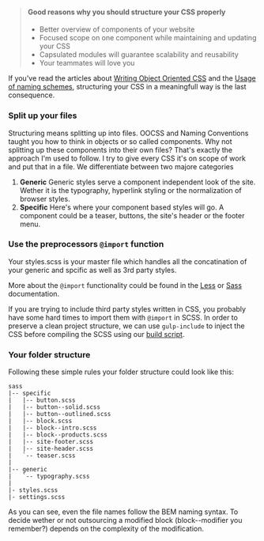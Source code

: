 > #### Good reasons why you should structure your CSS properly
> * Better overview of components of your website
> * Focused scope on one component while maintaining and updating your CSS
> * Capsulated modules will guarantee scalability and reusability
> * Your teammates will love you


If you've read the articles about [Writing Object Oriented CSS](./Development/Frontend_Development/Writing_CSS/Write_Object_Oriented_CSS) and the [Usage of naming schemes](./Development/Frontend_Development/Writing_CSS/Follow_a_Naming_Convention), structuring your CSS in a meaningfull way is the last consequence.


### Split up your files

Structuring means splitting up into files. OOCSS and Naming Conventions taught you how to think in objects or so called components. Why not splitting up these components into their own files? That's exactly the approach I'm used to follow. I try to give every CSS it's on scope of work and put that in a file. We differentiate between two majore categories

1. **Generic**
Generic styles serve a component independent look of the site. Wether it is the typography, hyperlink styling or the normalization of browser styles.
2. **Specific**
Here's where your component based styles will go. A component could be a teaser, buttons, the site's header or the footer menu.

### Use the preprocessors `@import` function

Your styles.scss is your master file which handles all the concatination of your generic and spcific as well as 3rd party styles.

More about the `@import` functionality could be found in the [Less](http://lesscss.org/features/#import-directives-feature) or [Sass](http://sass-lang.com/documentation/file.SASS_REFERENCE.html#import) documentation.

If you are trying to include third party styles written in CSS, you probably have some hard times to import them with `@import` in SCSS. In order to preserve a clean project structure, we can use `gulp-include` to inject the CSS before compiling the SCSS using our [build script](./Development/Frontend_Development/Setting_up_your_project/Setup_Build_System).

### Your folder structure
Following these simple rules your folder structure could look like this:

	sass
	|-- specific
	|	|-- button.scss
	|	|-- button--solid.scss
	|	|-- button--outlined.scss
	|	|-- block.scss
	|	|-- block--intro.scss
	|	|-- block--products.scss
	|	|-- site-footer.scss
	|	|-- site-header.scss
	|	`-- teaser.scss
	|
	|-- generic
	|	`-- typography.scss
	|
	|- styles.scss
	|- settings.scss


As you can see, even the file names follow the BEM naming syntax. To decide wether or not outsourcing a modified block (block--modifier you remember?) depends on the complexity of the modification.
